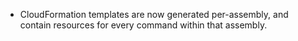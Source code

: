- CloudFormation templates are now generated per-assembly, and contain resources for every command within that assembly.